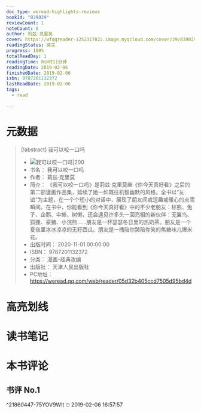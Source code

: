 ```yaml
---
doc_type: weread-highlights-reviews
bookId: "839029"
reviewCount: 1
noteCount: 0
author: 莉兹·克里莫
cover: https://wfqqreader-1252317822.image.myqcloud.com/cover/29/839029/t7_839029.jpg
readingStatus: 读完
progress: 100%
totalReadDay: 1
readingTime: 0小时11分钟
readingDate: 2019-02-06
finishedDate: 2019-02-06
isbn: 9787201132372
lastReadDate: 2019-02-06
tags:
  - read

---
```

# 元数据
> [!abstract] 我可以咬一口吗
> - ![ 我可以咬一口吗|200](https://wfqqreader-1252317822.image.myqcloud.com/cover/29/839029/t7_839029.jpg)
> - 书名： 我可以咬一口吗
> - 作者： 莉兹·克里莫
> - 简介： 《我可以咬一口吗》是莉兹·克里莫继《你今天真好看》之后的第二部漫画作品集，延续了她一如既往机智幽默的风格。全书以“友谊”为主题，在一个个短小的对话中，展现了朋友间或逗趣或暖心的点滴瞬间。在书中，你能看到《你今天真好看》中的不少老朋友：棕熊、兔子、企鹅、伞蜥、树懒，还会遇见许多头一回亮相的新伙伴：无翼鸟、狐狸、豪猪、小浣熊……朋友是一杯瑟瑟冬日里的热奶茶。朋友是一个夏夜里冰冰凉凉的无籽西瓜。朋友是一桶陪你哭陪你笑的焦糖味儿爆米花。
> - 出版时间： 2020-11-01 00:00:00
> - ISBN： 9787201132372
> - 分类： 漫画-经典改编
> - 出版社： 天津人民出版社
> - PC地址：https://weread.qq.com/web/reader/05d32b405ccd7505d95bd4d

# 高亮划线

# 读书笔记

# 本书评论

## 书评 No.1 
 ^21860447-75YOV9Wlt
⏱ 2019-02-06 16:57:57

